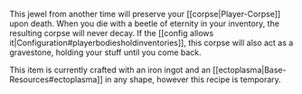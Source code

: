 This jewel from another time will preserve your [[corpse|Player-Corpse]] upon death. When you die with a beetle of eternity in your inventory, the resulting corpse will never decay. If the [[config allows it|Configuration#playerbodiesholdinventories]], this corpse will also act as a gravestone, holding your stuff until you come back.

This item is currently crafted with an iron ingot and an [[ectoplasma|Base-Resources#ectoplasma]] in any shape, however this recipe is temporary.